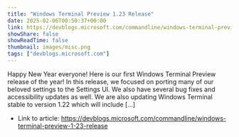 ```yaml
---
title: "Windows Terminal Preview 1.23 Release"
date: 2025-02-06T00:50:37+00:00
link: https://devblogs.microsoft.com/commandline/windows-terminal-preview-1-23-release
showShare: false
showReadTime: false
thumbnail: images/misc.png
tags: ["devblogs.microsoft.com"]
---
```

Happy New Year everyone! Here is our first Windows Terminal Preview release of the year! In this release, we focused on porting many of our beloved settings to the Settings UI. We also have several bug fixes and accessibility updates as well. We are also updating Windows Terminal stable to version 1.22 which will include […]

- Link to article: https://devblogs.microsoft.com/commandline/windows-terminal-preview-1-23-release